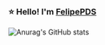 ### :star: Hello! I'm <a href="https://felipepds.github.io/">FelipePDS</a>

![Anurag's GitHub stats](https://github-readme-stats.vercel.app/api?username=felipepds&show_icons=true)

<!--
**FelipePDS/FelipePDS** is a ✨ _special_ ✨ repository because its `README.md` (this file) appears on your GitHub profile.

Here are some ideas to get you started:

- 🔭 I’m currently working on ...
- 🌱 I’m currently learning ...
- 👯 I’m looking to collaborate on ...
- 🤔 I’m looking for help with ...
- 💬 Ask me about ...
- 📫 How to reach me: ...
- 😄 Pronouns: ...
- ⚡ Fun fact: ...
-->
